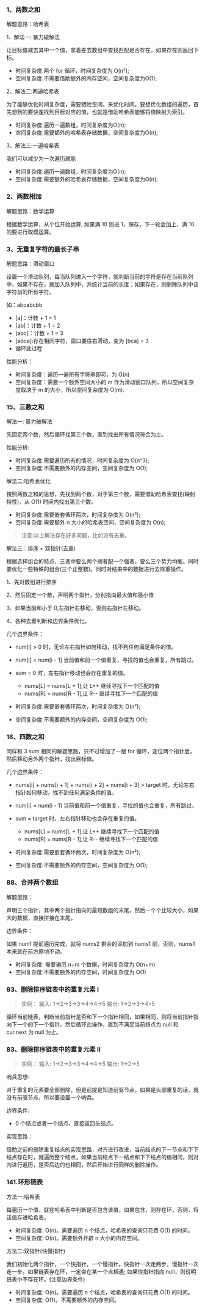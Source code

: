 ### 1、两数之和

解题思路：哈希表

1、解法一: 暴力破解法

让目标值减去其中一个值，拿着差去数组中查找匹配是否存在，如果存在则返回下标。

- 时间复杂度:两个 for 循环，时间复杂度为 O(n²);
- 空间复杂度:不需要借助额外的内存空间，空间复杂度为O(1);

2、解法二:两遍哈希表

为了能够优化时间复杂度，需要牺牲空间，来优化时间。要想优化数组的遍历，首先想到的要快速找到目标对应的值，也就是借助哈希表能够将值映射为索引。

- 时间复杂度:遍历一遍数组，时间复杂度为O(n);
- 空间复杂度:需要额外的哈希表存储数据，空间复杂度为O(n);

3、解法三:一遍哈希表

我们可以减少为一次遍历就能

- 时间复杂度:遍历一遍数组，时间复杂度为O(n);
- 空间复杂度:需要额外的哈希表存储数据，空间复杂度为O(n);

### 2、两数相加

解题思路：数学运算

根据数学运算，从个位开始运算, 如果满 10 则进 1，保存，下一轮会加上，满 10 的要进行取模运算。

### 3、无重复字符的最长子串

解题思路：滑动窗口

设置一个滑动队列，每当队列进入一个字符，就判断当前的字符是存在当前队列中，如果不存在，就加入队列中，并统计当前的长度；如果存在，则删除队列中该字符前的所有字符。

如：abcabcbb

 - [a]：计数 + 1 = 1
 - [ab]：计数 + 1 = 2
 - [abc]：计数 + 1 = 3
 - [abca]:存在相同字符，窗口要往右滑动，变为 [bca] = 3
 - 循环此过程

性能分析：

- 时间复杂度：遍历一遍所有字符串即可，为 O(n)
- 空间复杂度：需要一个额外空间大小的 m 作为滑动窗口队列，所以空间复杂度取决于 m 的大小，所以空间复杂度为 O(m).


### 15、三数之和

解法一: 暴力破解法

先固定两个数，然后循环找第三个数，直到找出所有情况符合为止。

性能分析:

- 时间复杂度:需要遍历所有的情况，时间复杂度为 O(n^3);
- 空间复杂度:不需要额外的内存空间，空间复杂度为 O(1);


解法二:哈希表优化

按照两数之和的思想，先找到两个数，对于第三个数，需要借助哈希表查找(映射特性)，从 O(1) 时间内找出第三个数。

- 时间复杂度:需要嵌套循环两次，时间复杂度为 O(n²);
- 空间复杂度:需要额外 n 大小的哈希表空间，空间复杂度为 O(n);

>注意:以上解法存在好多问题，比如没有去重。

解法三：排序 + 双指针(去重)

根据选择组合的特点，三者中要么两个弱者配一个强者，要么三个势力均衡。同时要优化一些特殊的组合(三个正整数)。同时对结果中的数据进行去除重操作。

1、先对数组进行排序

2、然后固定一个数，声明两个指针，分别指向最大值和最小值

3、如果当前和小于 0,左指针右移动，否则右指针左移动。

4、各种去重判断和边界条件优化。

几个边界条件：

- num[i] > 0 时，无论左右指针如何移动，找不到任何满足条件的值。
- num[i] = num[i - 1] 当前值和前一个值重复，寻找的值也会重复，所有跳过。
- sum = 0 时，左右指针移动也会存在重复的值。
  - nums[L] = nums[L + 1],让 L++ 继续寻找下一个匹配的值 
  - nums[R] = nums[R - 1],让 R-- 继续寻找下一个匹配的值 

- 时间复杂度:需要嵌套循环两次，时间复杂度为 O(n²);
- 空间复杂度:不需要额外的内存空间，空间复杂度为 O(1);

### 18、四数之和

同样和 3 sum 相同的解题思路，只不过增加了一层 for 循环，定位两个指针后，然后移动另外两个指针，找出目标值。

几个边界条件：

- nums[i] + nums[i + 1] + nums[i + 2] + nums[i + 3] > target 时，无论左右指针如何移动，找不到任何满足条件的值。
- num[i] = num[i - 1] 当前值和前一个值重复，寻找的值也会重复，所有跳过。
- sum = target 时，左右指针移动也会存在重复的值。
  - nums[L] = nums[L + 1],让 L++ 继续寻找下一个匹配的值 
  - nums[R] = nums[R - 1],让 R-- 继续寻找下一个匹配的值 

- 时间复杂度:需要嵌套循环两次，时间复杂度为 O(n²);
- 空间复杂度:不需要额外的内存空间，空间复杂度为 O(1);

### 88、合并两个数组

解题思路：

声明三个指针，其中两个指针指向的最短数组的末尾，然后一个个比较大小，如果大的数据，直接拼接在末尾。

边界条件：

如果 num1 提前遍历完成，就将 nums2 剩余的添加到 nums1 前，否则，nums1 本来就在前方原地不动。


- 时间复杂度: 需要遍历 n+m 个数据，时间复杂度为 O(n+m)
- 空间复杂度:不需要额外的内存空间，时间复杂度为 O(1)


### 83、删除排序链表中的重复元素 I

>实例：
>输入: 1->2->3->3->4->4->5
>输出: 1->2->3->4>5

循环当前链表，判断当前指针是否和下一个指针相同，如果相同，则将当前指针指向下一个的下一个指针。然后循环此操作，直到不满足当前结点为 null 和 cur.next 为 null 为止。


### 83、删除排序链表中的重复元素 II

>实例：
>输入: 1->2->3->3->4->4->5
>输出: 1->2->5

哨兵思想:

对于重复的元素要全部删除，但是前提是知道前驱节点，如果是头部重复的话，就没有前驱节点，所以要设置一个哨兵。

边界条件:

- 0 个结点或者一个结点，直接返回头结点。

实现思路：

借助之前的删除重复结点的实现思路，对齐进行改进，当前结点的下一节点和下下结点存在时，就遍历整个结点，如果当前结点下一结点和下下结点的值相同，则对内进行遍历，是否后边的也相同，然后开始进行同样的删除操作。

### 141.环形链表

方法一:哈希表

每遍历一个值，就在哈希表中判断是否包含该值，如果包含，则存在环，否则，将该值存进哈希表。

- 时间复杂度: O(n)。需要遍历 n 个结点，哈希表的查询只花费 O(1) 的时间。
- 空间复杂度: O(n)。需要额外开辟 n 大小的内存空间。


方法二:双指针(快慢指针)

我们初始化两个指针，一个快指针，一个慢指针。快指针一次走两步，慢指针一次走一步。如果链表存在环，一定会在某一个点相遇; 如果快指针指向 null，则说明链表中不存在环。(注意边界条件)


- 时间复杂度: O(n)。需要遍历 n 个结点，哈希表的查询只花费 O(1) 的时间。
- 空间复杂度: O(1)。不需要额外的内存空间。






